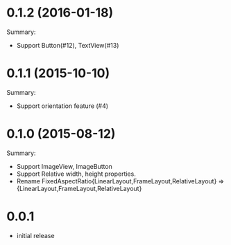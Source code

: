 # 0.1.2 (2016-01-18)

Summary:

- Support Button(#12), TextView(#13)

# 0.1.1 (2015-10-10)

Summary:

- Support orientation feature (#4)

# 0.1.0 (2015-08-12)

Summary:

- Support ImageView, ImageButton
- Support Relative width, height properties.
- Rename FixedAspectRatio{LinearLayout,FrameLayout,RelativeLayout} => {LinearLayout,FrameLayout,RelativeLayout}

# 0.0.1

- initial release
